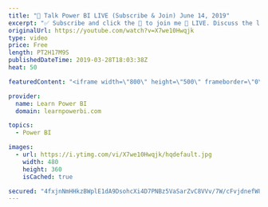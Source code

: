 ```yaml
---
title: "🔴 Talk Power BI LIVE (Subscribe & Join) June 14, 2019"
excerpt: "✅ Subscribe and click the 🔔 to join me 🔴 LIVE. Discuss the latest in Power BI and ask any Power BI question. 💡 Join the Talk Power BI Insider's Club at http://www.TalkPowerBI.com for special privileges and access  Hello, I am Avi Singh, Microsoft MVP and Power BI Pro! I just love talking about Power"
originalUrl: https://youtube.com/watch?v=X7we10Hwqjk
type: video
price: Free
length: PT2H17M9S
publishedDateTime: 2019-03-28T18:03:38Z
heat: 50

featuredContent: "<iframe width=\"800\" height=\"500\" frameborder=\"0\" src=\"https://www.youtube.com/embed/X7we10Hwqjk\" allow=\"accelerometer; autoplay; encrypted-media; gyroscope; picture-in-picture\" allowfullscreen></iframe>"

provider:
  name: Learn Power BI
  domain: learnpowerbi.com

topics:
  - Power BI

images:
  - url: https://i.ytimg.com/vi/X7we10Hwqjk/hqdefault.jpg
    width: 480
    height: 360
    isCached: true

secured: "4fxjnNmHHkzBWplE1dA9DsohcXi4D7PNBz5VaSarZvC8VVv/7W/cFvjdnefW8wVRORb0U0lIQBp5AjyR8cpXjD2eGIuOl8LawHMkkt9mXTMix2vgH9uVVf33yNIf8TG4mnQ0LHCBX/gUXfMPleBKFS6AVZ01tI/sKnyVGvf3vP6EkyUjJ4VedKcGjX2+z02hjPe0aA73qr6jPpzekPrgLZM4OpcGFF3D6a6UBT7PMGJ84l7mcx39uKGbsRywVZE7B5VeJzxsd6xpxvW0MF7c/bdGjJa79Oxu53r/d159VEsVmQgpmxkGD5BfXfLuFXrNlVRFASjzgsFQpA/2CMH3a0x7uqqLeAcYsW87CvDwwHLcNAZByESFk/UnmPXDGxFn4OYAfFrqilmpWbzq4k8xbadhmt2jmQdzXuagh/M2OUM=;9e+P6XsHQ9kjdtM+pX3vDw=="
---
```


